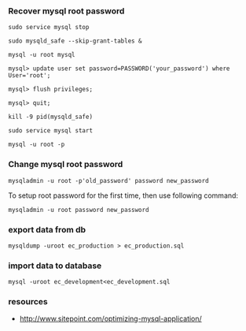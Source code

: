 ### Recover mysql root password 

    sudo service mysql stop

    sudo mysqld_safe --skip-grant-tables &

    mysql -u root mysql

    mysql> update user set password=PASSWORD('your_password') where User='root';

    mysql> flush privileges;

    mysql> quit;

    kill -9 pid(mysqld_safe)

    sudo service mysql start

    mysql -u root -p

### Change mysql root password

    mysqladmin -u root -p'old_password' password new_password

To setup root password for the first time, then use following command:

    mysqladmin -u root password new_password

### export data from db

    mysqldump -uroot ec_production > ec_production.sql

### import data to database

    mysql -uroot ec_development<ec_development.sql

### resources

* <http://www.sitepoint.com/optimizing-mysql-application/>
